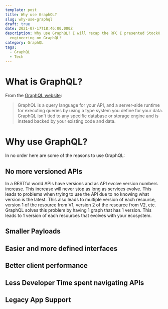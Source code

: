 ```yaml
---
template: post
title: Why use GraphQL?
slug: why-use-graphql
draft: true
date: 2021-07-17T18:46:00.000Z
description: Why use GraphQL? I will recap the RFC I presented StockX
  engineering on GraphQL!
category: GraphQL
tags:
  - GraphQL
  - Tech
---
```

# What is GraphQL?

From the [GraphQL website](https://graphql.org/learn/):

> GraphQL is a query language for your API, and a server-side runtime for executing queries by using a type system you define for your data. GraphQL isn't tied to any specific database or storage engine and is instead backed by your existing code and data.



# Why use GraphQL?

In no order here are some of the reasons to use GraphQL:

## No more versioned APIs

In a RESTful world APIs have versions and as API evolve version numbers increase. This increase will never stop as long as services evolve. This leads to problems when trying to use the API due to no knowing what version is the latest. This also leads to multiple version of each resource, version 1 of the resource from V1, version 2 of the resource from V2, etc. GraphQL solves this problem by having 1 graph that has 1 version. This leads to 1 version of each resources that evolves with your ecosystem. 

## Smaller Payloads

## Easier and more defined interfaces

## Better client performance

## Less Developer Time spent navigating APIs

## Legacy App Support